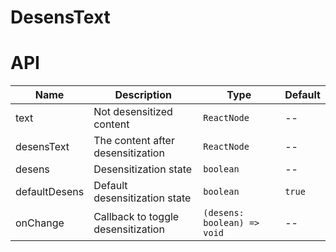 # DesensText

<code src="./demos/index.tsx"></code>

# API

| Name          | Description                        | Type                        | Default |
| ------------- | ---------------------------------- | --------------------------- | ------- |
| text          | Not desensitized content           | `ReactNode`                 | --      |
| desensText    | The content after desensitization  | `ReactNode`                 | --      |
| desens        | Desensitization state              | `boolean`                   | --      |
| defaultDesens | Default desensitization state      | `boolean`                   | `true`  |
| onChange      | Callback to toggle desensitization | `(desens: boolean) => void` | --      |
